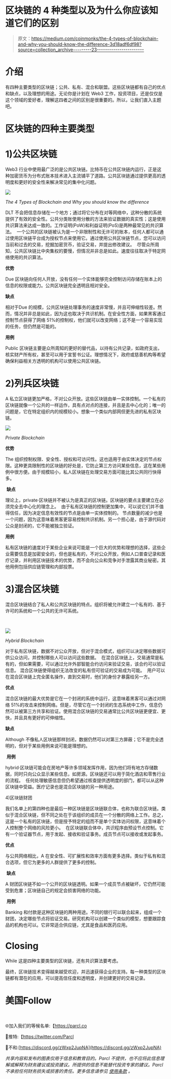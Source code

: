 # 区块链的 4 种类型以及为什么你应该知道它们的区别

> 原文：<https://medium.com/coinmonks/the-4-types-of-blockchain-and-why-you-should-know-the-difference-3d18adf6df98?source=collection_archive---------23----------------------->

# 介绍

有四种主要类型的区块链；公共、私有、混合和联盟。这些区块链都有自己的优点和缺点，以及理想的用途。无论你是计划在 Web3 工作，投资项目，还是仅仅是这个领域的爱好者，理解这四者之间的区别是很重要的。所以，让我们直入主题吧。

# 区块链的四种主要类型

# 1)公共区块链

Web3 行业中使用最广泛的是公共区块链。比特币在公共区块链内运行，正是这种加密货币为分布式账本技术进入主流铺平了道路。公共区块链通过提供更高的透明度和更好的安全性来解决常见的集中化问题。

![](img/ca5579a825d0f8ac4594f0bd403c4ae0.png)

*The 4 Types of Blockchain and Why you should know the difference*

DLT 不会把信息存储在一个地方；通过将它分布在对等网络中，这种分散的系统提供了有效的安全性。公共分类账使用分散的方法来验证数据的真实性；这是使用共识算法来达成一致的。工作证明(PoW)和利益证明(PoS)是两种最常见的共识算法。
‍
一个公共的区块链被认为是一个非限制性和无许可的账本，任何人都可以通过使用区块链平台成为授权节点来使用它。通过使用公共区块链节点，您可以访问当前和过去的交易，挖掘加密货币，验证交易，并提出修改建议。
‍
尽管众所周知，公共区块链比中央集权的要慢，但情况并非总是如此。速度往往取决于特定网络使用的共识算法。

**优势**

‍Due 区块链向任何人开放，没有任何一个实体能够完全控制访问存储在账本上的信息的权限或能力。公共区块链完全透明且相对安全。

**缺点**

相对于‍Due 的规模，公共区块链处理事务的速度非常慢，并且可伸缩性较差。然而，情况并非总是如此，因为这也取决于共识机制。在安全性方面，如果黑客通过控制节点获得了网络 51%的控制权，他们就可以改变网络；这不是一个容易实现的任务，但仍然是可能的。

**用例**

‍Public 区块链主要是众所周知的更好的替代品，以持有公共记录，如政府支出，核实财产所有权，甚至可以用于宣誓书公证。理想情况下，政府或慈善机构等希望确保利益相关方透明的机构可以使用公共区块链。

# ‍2)列兵区块链

‍A 私立区块链更加严格，不对公众开放。这些区块链由单一实体控制。一个私有的区块链就像一个公共的一样运作，具有点对点的连接，并且是去中心化的；唯一的问题是，它在特定组织内的规模较小。想象一个类似内部网但更先进的私有区块链。

![](img/468cbe16e2fbbec0b44d3986fabbd896.png)

*Private Blockchain*

**优势**

‍The 组织控制权限、安全性、授权和可访问性。这也适用于由实体决定的节点权限。这种更具限制性的区块链的好处是，它防止第三方访问某些信息，这在某些用例中很方便。由于规模较小，私人区块链在处理交易方面可能比其公共同行快得多。

‍ **缺点**

理论上，‍private·区块链并不被认为是真正的区块链。区块链的要点主要建立在必须完全去中心化的理念上。
‍
由于私有区块链的控制更加集中，可以说它们并不值得信任，因为决定信息有效性的节点是由单一实体控制的。‍
节点数量的减少也是一个问题，因为这意味着黑客更容易控制共识机制。另一个担心是，由于源代码对公众是封闭的，它不能被独立验证。

**用例**

私有区块链的速度对于某些企业来说可能是一个巨大的优势和理想的选择，这些企业需要信息是加密安全的，但也是私有的，不对公众开放，例如人口普查记录和医疗记录，并利用区块链技术的优势，而不会向公众和竞争对手泄露其商业秘密。其他用例包括供应链管理和内部投票。

# 3)混合区块链

混合区块链结合了私人和公共区块链的特点。组织将被允许建立一个私有的、基于许可的系统和一个公共的无许可系统。

‍

![](img/8a4396bffefca44a935adf4aa0670d8a.png)

*Hybrid Blockchain*

对于私有区块链，数据不对公众开放，但对于混合模式，组织可以决定哪些数据可供公众访问，并控制哪些人可以访问这些数据。
‍
在混合区块链上，交易通常是私有的，但如果需要，可以通过允许外部智能合约访问来验证交易，该合约可以验证信息。
‍
混合区块链使得组织无法改变的私有但可验证的交易成为可能。
‍
用户可以在混合区块链上完全匿名操作，直到交易时，他们的身份才暴露给另一方。

**优点**

混合区块链的最大优势是它在一个封闭的系统中运行，这意味着黑客可以通过对网络 51%的攻击来控制网络。但是，尽管它在一个封闭的生态系统中工作，信息仍然可以被第三方共享和验证。使用混合区块链的交易通常比公共区块链更便宜、更快，并且具有更好的可伸缩性。

**缺点**

‍Although 不像私人区块链那样封闭，数据仍然可以对第三方屏蔽；它不是完全透明的，但对于某些用例来说可能是理想的。

‍ **用例**

‍hybrid·区块链可能会在房地产等许多领域发挥作用，因为他们将有地方存储数据，同时只向公众显示某些信息，如房源。区块链还可以用于简化酒店和零售行业的流程。
‍
任何处理敏感信息但仍希望通过核查提供透明度的部门，都可以从这种区块链中受益。医疗记录也是混合区块链的另一种用途。

‍4)区块链财团

我们名单上的第四种也是最后一种区块链是区块链联合体，也称为联合区块链。类似于混合区块链，但不同之处在于该组织的成员在一个分散的网络上工作。总之，这是一个私有的区块链，但是授予特定的组而不是单个实体访问权限，这意味着个人控制整个网络的风险更小。
‍
在区块链联合体中，共识程序由预设节点控制。它有一个验证器节点，用于发起、接收和验证事务。成员节点可以接收或发起事务。

**优点**

与公共网络相比，‍A 在安全性、可扩展性和效率方面有更多选择。类似于私有和混合选项，但它为更多的人群提供了更多的控制。

‍ **缺点**

‍A 财团区块链不如一个公开的区块链透明。如果一个成员节点被破坏，它仍然可能受到危害；区块链自己的规定会损害网络的功能。

‍ **用例**

‍Banking 和付款是这种区块链的两种用途。不同的银行可以联合起来，组成一个财团，决定哪些节点将验证交易。研究机构可以创建一个类似的模型，想要跟踪食品的机构也可以。它非常适合供应链，尤其是食品和医药应用。

# **‍Closing**

‍While 这是四种主要类型的区块链，还有共识算法要考虑。

最终，区块链技术变得越来越受欢迎，并迅速获得企业的支持。每一种类型的区块链都有潜在的应用，可以提高信任度和透明度，并创建更好的交易记录。

# 美国‍Follow

‍

🌐加入我们的等候名单:【https://parcl.co 

🐤推特:【https://twitter.com/Parcl 

🏡不和:[https://discord.gg/zWxp2JupNA](https://discord.gg/zWxp2JupNA)

*共享内容和发布的图表仅用于信息和教育目的。Parcl 不提供，也不应将此信息理解或解释为财务建议或投资建议。所提供的信息不能替代投资专家的建议。Parcl 不承担任何财务损失或损害的责任。更多信息请参见* [*使用条款*](https://www.parcl.co/legal/terms-of-use) *。*